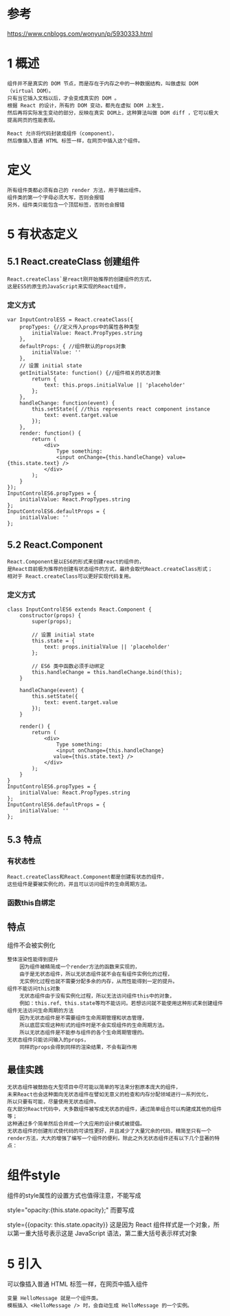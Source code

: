 # 参考

https://www.cnblogs.com/wonyun/p/5930333.html



# 1 概述

    组件并不是真实的 DOM 节点，而是存在于内存之中的一种数据结构，叫做虚拟 DOM （virtual DOM）。
    只有当它插入文档以后，才会变成真实的 DOM 。
    根据 React 的设计，所有的 DOM 变动，都先在虚拟 DOM 上发生，
    然后再将实际发生变动的部分，反映在真实 DOM上，这种算法叫做 DOM diff ，它可以极大提高网页的性能表现。

    React 允许将代码封装成组件（component），
    然后像插入普通 HTML 标签一样，在网页中插入这个组件。


# 定义


    所有组件类都必须有自己的 render 方法，用于输出组件。
    组件类的第一个字母必须大写，否则会报错
    另外，组件类只能包含一个顶层标签，否则也会报错
    

# 5 有状态定义
   

##  5.1 React.createClass 创建组件

    React.createClass`是react刚开始推荐的创建组件的方式，
    这是ES5的原生的JavaScript来实现的React组件，

### 定义方式

    var InputControlES5 = React.createClass({
        propTypes: {//定义传入props中的属性各种类型
            initialValue: React.PropTypes.string
        },
        defaultProps: { //组件默认的props对象
            initialValue: ''
        },
        // 设置 initial state
        getInitialState: function() {//组件相关的状态对象
            return {
                text: this.props.initialValue || 'placeholder'
            };
        },
        handleChange: function(event) {
            this.setState({ //this represents react component instance
                text: event.target.value
            });
        },
        render: function() {
            return (
                <div>
                    Type something:
                    <input onChange={this.handleChange} value={this.state.text} />
                </div>
            );
        }
    });
    InputControlES6.propTypes = {
        initialValue: React.PropTypes.string
    };
    InputControlES6.defaultProps = {
        initialValue: ''
    };




## 5.2 React.Component

    React.Component是以ES6的形式来创建react的组件的，
    是React目前极为推荐的创建有状态组件的方式，最终会取代React.createClass形式；
    相对于 React.createClass可以更好实现代码复用。


### 定义方式

    class InputControlES6 extends React.Component {
        constructor(props) {
            super(props);
    
            // 设置 initial state
            this.state = {
                text: props.initialValue || 'placeholder'
            };
    
            // ES6 类中函数必须手动绑定
            this.handleChange = this.handleChange.bind(this);
        }
    
        handleChange(event) {
            this.setState({
                text: event.target.value
            });
        }
    
        render() {
            return (
                <div>
                    Type something:
                    <input onChange={this.handleChange}
                   value={this.state.text} />
                </div>
            );
        }
    }
    InputControlES6.propTypes = {
        initialValue: React.PropTypes.string
    };
    InputControlES6.defaultProps = {
        initialValue: ''
    };

## 5.3 特点

### 有状态性

    React.createClass和React.Component都是创建有状态的组件，
    这些组件是要被实例化的，并且可以访问组件的生命周期方法。

### 函数this自绑定







## 特点

组件不会被实例化

    整体渲染性能得到提升
        因为组件被精简成一个render方法的函数来实现的，
        由于是无状态组件，所以无状态组件就不会在有组件实例化的过程，
        无实例化过程也就不需要分配多余的内存，从而性能得到一定的提升。
    组件不能访问this对象
        无状态组件由于没有实例化过程，所以无法访问组件this中的对象，
        例如：this.ref、this.state等均不能访问。若想访问就不能使用这种形式来创建组件
    组件无法访问生命周期的方法
        因为无状态组件是不需要组件生命周期管理和状态管理，
        所以底层实现这种形式的组件时是不会实现组件的生命周期方法。
        所以无状态组件是不能参与组件的各个生命周期管理的。
    无状态组件只能访问输入的props，
        同样的props会得到同样的渲染结果，不会有副作用
    


## 最佳实践

    无状态组件被鼓励在大型项目中尽可能以简单的写法来分割原本庞大的组件，
    未来React也会这种面向无状态组件在譬如无意义的检查和内存分配领域进行一系列优化，
    所以只要有可能，尽量使用无状态组件。
    在大部分React代码中，大多数组件被写成无状态的组件，通过简单组合可以构建成其他的组件等；
    这种通过多个简单然后合并成一个大应用的设计模式被提倡。
    无状态组件的创建形式使代码的可读性更好，并且减少了大量冗余的代码，精简至只有一个render方法，大大的增强了编写一个组件的便利，除此之外无状态组件还有以下几个显著的特点：
 

# 组件style

组件的style属性的设置方式也值得注意，不能写成


style="opacity:{this.state.opacity};"
而要写成


style={{opacity: this.state.opacity}}
这是因为 React 组件样式是一个对象，所以第一重大括号表示这是 JavaScript 语法，第二重大括号表示样式对象




# 5 引入

可以像插入普通 HTML 标签一样，在网页中插入组件

    变量 HelloMessage 就是一个组件类。
    模板插入 <HelloMessage /> 时，会自动生成 HelloMessage 的一个实例。














